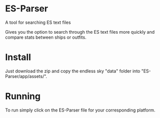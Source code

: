 # ES-Parser
A tool for searching ES text files

Gives you the option to search through the ES text files more quickly and compare stats between ships or outfits.

# Install
Just download the zip and copy the endless sky "data" folder into "ES-Parser/app/assets/".

# Running
To run simply click on the ES-Parser file for your corresponding platform.
